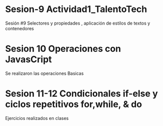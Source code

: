 # Sesion-9 Actividad1_TalentoTech
Sesión #9 Selectores y propiedades , aplicación de estilos de textos y contenedores
# Sesion 10 Operaciones con JavasCript
Se realizaron las operaciones Basicas
# Sesion 11-12 Condicionales if-else y ciclos repetitivos for,while, & do
Ejercicios realizados en clases
